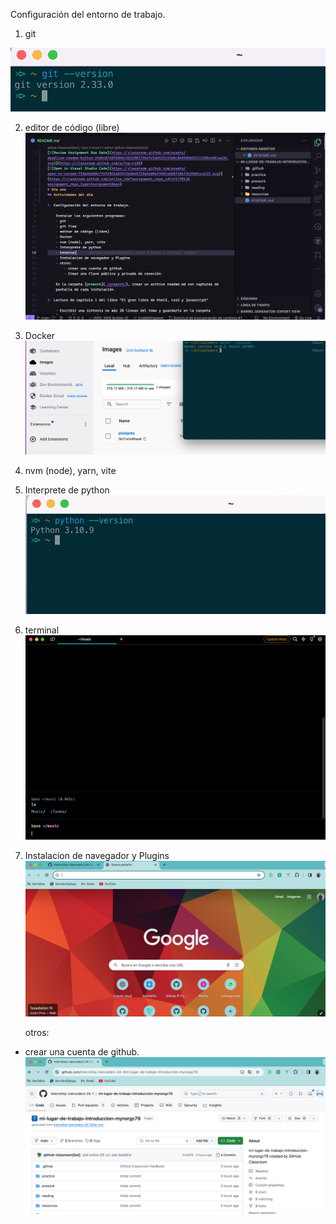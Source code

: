 Configuración del entorno de trabajo.



1.    git

![editor de código (libre)](ScreenShot/gitVersion.png)

2.  editor de código (libre)
![editor de código (libre)](<ScreenShot/editor de codigo.png>)

3.  Docker
![Docker](ScreenShot/docker.png)

4.  nvm (node), yarn, vite

5.  Interprete de python
![Interprete de python](ScreenShot/python.png)
6.  terminal
![terminal](ScreenShot/terminal.png)

7.  Instalacion de navegador y Plugins
![Instalacion de navegador y Plugins](ScreenShot/InstalarChrome.png)


    otros:
- crear una cuenta de github.
        ![crear una cuenta de github.](ScreenShot/CuentaGithub.png)
      
